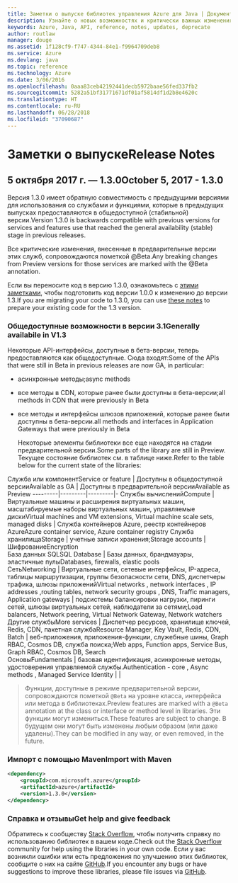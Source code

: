 ```yaml
---
title: Заметки о выпуске библиотек управления Azure для Java | Документация Майкрософт
description: Узнайте о новых возможностях и критически важных изменениях в библиотеках управления Azure для Java
keywords: Azure, Java, API, reference, notes, updates, deprecate
author: routlaw
manager: douge
ms.assetid: 1f128cf9-f747-4344-84e1-f9964709deb8
ms.service: Azure
ms.devlang: java
ms.topic: reference
ms.technology: Azure
ms.date: 3/06/2016
ms.openlocfilehash: 0aaa83ceb42192441decb5972baae56fed337fb2
ms.sourcegitcommit: 5282a51bf31771671df01af5814df1d2b8e4620c
ms.translationtype: HT
ms.contentlocale: ru-RU
ms.lasthandoff: 06/28/2018
ms.locfileid: "37090687"
---
```

# <a name="release-notes"></a><span data-ttu-id="08944-104">Заметки о выпуске</span><span class="sxs-lookup"><span data-stu-id="08944-104">Release Notes</span></span> 

## <a name="october-5-2017---130"></a><span data-ttu-id="08944-105">5 октября 2017 г. — 1.3.0</span><span class="sxs-lookup"><span data-stu-id="08944-105">October 5, 2017 - 1.3.0</span></span> 

<span data-ttu-id="08944-106">Версия 1.3.0 имеет обратную совместимость с предыдущими версиями для использования со службами и функциями, которые в предыдущих выпусках предоставляются в общедоступной (стабильной) версии.</span><span class="sxs-lookup"><span data-stu-id="08944-106">Version 1.3.0 is backwards compatible with previous versions for services and features use that reached the general availability (stable) stage in previous releases.</span></span>

<span data-ttu-id="08944-107">Все критические изменения, внесенные в предварительные версии этих служб, сопровождаются пометкой @Beta.</span><span class="sxs-lookup"><span data-stu-id="08944-107">Any breaking changes from Preview versions for those services are marked with the @Beta annotation.</span></span>

<span data-ttu-id="08944-108">Если вы переносите код в версию 1.3.0, ознакомьтесь с [этими заметками](https://github.com/Azure/azure-sdk-for-java/blob/master/notes/prepare-for-1.3.0.md), чтобы подготовить код версии 1.0.0 к изменению до версии 1.3.</span><span class="sxs-lookup"><span data-stu-id="08944-108">If you are migrating your code to 1.3.0, you can use [these notes](https://github.com/Azure/azure-sdk-for-java/blob/master/notes/prepare-for-1.3.0.md) to prepare your existing code for the 1.3 version.</span></span>

### <a name="generally-availabile-in-v13"></a><span data-ttu-id="08944-109">Общедоступные возможности в версии 3.1</span><span class="sxs-lookup"><span data-stu-id="08944-109">Generally availabile in V1.3</span></span>

<span data-ttu-id="08944-110">Некоторые API-интерфейсы, доступные в бета-версии, теперь предоставляются как общедоступные. Сюда входят:</span><span class="sxs-lookup"><span data-stu-id="08944-110">Some of the APIs that were still in Beta in previous releases are now GA, in particular:</span></span>

- <span data-ttu-id="08944-111">асинхронные методы;</span><span class="sxs-lookup"><span data-stu-id="08944-111">async methods</span></span>
- <span data-ttu-id="08944-112">все методы в CDN, которые ранее были доступны в бета-версии;</span><span class="sxs-lookup"><span data-stu-id="08944-112">all methods in CDN that were previously in Beta</span></span>
- <span data-ttu-id="08944-113">все методы и интерфейсы шлюзов приложений, которые ранее были доступны в бета-версии.</span><span class="sxs-lookup"><span data-stu-id="08944-113">all methods and interfaces in Application Gateways that were previously in Beta</span></span>

  <span data-ttu-id="08944-114">Некоторые элементы библиотеки все еще находятся на стадии предварительной версии.</span><span class="sxs-lookup"><span data-stu-id="08944-114">Some parts of the library are still in Preview.</span></span> <span data-ttu-id="08944-115">Текущее состояние библиотек см. в таблице ниже.</span><span class="sxs-lookup"><span data-stu-id="08944-115">Refer to the table below for the current state of the libraries:</span></span>

<span data-ttu-id="08944-116">Служба или компонент</span><span class="sxs-lookup"><span data-stu-id="08944-116">Service or feature</span></span> | <span data-ttu-id="08944-117">Доступны в общедоступной версии</span><span class="sxs-lookup"><span data-stu-id="08944-117">Available as GA</span></span> | <span data-ttu-id="08944-118">Доступны в предварительной версии</span><span class="sxs-lookup"><span data-stu-id="08944-118">Available as Preview</span></span> 
---------|---------|---------|-
<span data-ttu-id="08944-119">Службы вычислений</span><span class="sxs-lookup"><span data-stu-id="08944-119">Compute</span></span>  | <span data-ttu-id="08944-120">Виртуальные машины и расширения виртуальных машин, масштабируемые наборы виртуальных машин, управляемые диски</span><span class="sxs-lookup"><span data-stu-id="08944-120">Virtual machines and VM extensions, Virtual machine scale sets, managed disks</span></span>   | <span data-ttu-id="08944-121">Служба контейнеров Azure, реестр контейнеров Azure</span><span class="sxs-lookup"><span data-stu-id="08944-121">Azure container service, Azure container registry</span></span> 
<span data-ttu-id="08944-122">Служба хранилища</span><span class="sxs-lookup"><span data-stu-id="08944-122">Storage</span></span>   |  <span data-ttu-id="08944-123">учетные записи хранения;</span><span class="sxs-lookup"><span data-stu-id="08944-123">Storage accounts</span></span>       |    <span data-ttu-id="08944-124">Шифрование</span><span class="sxs-lookup"><span data-stu-id="08944-124">Encryption</span></span>     
<span data-ttu-id="08944-125">База данных SQL</span><span class="sxs-lookup"><span data-stu-id="08944-125">SQL Database</span></span>  | <span data-ttu-id="08944-126">Базы данных, брандмауэры, эластичные пулы</span><span class="sxs-lookup"><span data-stu-id="08944-126">Databases, firewalls, elastic pools</span></span>              
<span data-ttu-id="08944-127">Сеть</span><span class="sxs-lookup"><span data-stu-id="08944-127">Networking</span></span>    |  <span data-ttu-id="08944-128">Виртуальные сети, сетевые интерфейсы, IP-адреса, таблицы маршрутизации, группы безопасности сети, DNS, диспетчеры трафика, шлюзы приложений</span><span class="sxs-lookup"><span data-stu-id="08944-128">Virtual networks , network interfaces , IP addresses ,routing tables, network security groups , DNS, Traffic managers, Application gateways</span></span>  |    <span data-ttu-id="08944-129">подсистемы балансировки нагрузки, пиринги сетей, шлюзы виртуальных сетей, наблюдатели за сетями;</span><span class="sxs-lookup"><span data-stu-id="08944-129">Load balancers, Network peering, Virtual Network Gateway, Network watchers</span></span> 
<span data-ttu-id="08944-130">Другие службы</span><span class="sxs-lookup"><span data-stu-id="08944-130">More services</span></span>    |  <span data-ttu-id="08944-131">Диспетчер ресурсов, хранилище ключей, Redis, CDN, пакетная служба</span><span class="sxs-lookup"><span data-stu-id="08944-131">Resource Manager, Key Vault, Redis,  CDN, Batch</span></span>       |  <span data-ttu-id="08944-132">веб-приложения, приложения-функции, служебные шины, Graph RBAC, Cosmos DB, служба поиска;</span><span class="sxs-lookup"><span data-stu-id="08944-132">Web apps, Function apps, Service Bus, Graph RBAC, Cosmos DB, Search</span></span>  
<span data-ttu-id="08944-133">Основы</span><span class="sxs-lookup"><span data-stu-id="08944-133">Fundamentals</span></span>     |   <span data-ttu-id="08944-134">базовая идентификация, асинхронные методы, удостоверения управляемой службы.</span><span class="sxs-lookup"><span data-stu-id="08944-134">Authentication - core , Async methods , Managed Service Identity</span></span>      |      |

> <span data-ttu-id="08944-135">Функции, доступные в режиме предварительной версии, сопровождаются пометкой `@Beta` на уровне класса, интерфейса или метода в библиотеках.</span><span class="sxs-lookup"><span data-stu-id="08944-135">Preview features are marked with a `@Beta` annotation at the class or interface or method level in libraries.</span></span> <span data-ttu-id="08944-136">Эти функции могут измениться.</span><span class="sxs-lookup"><span data-stu-id="08944-136">These features are subject to change.</span></span> <span data-ttu-id="08944-137">В будущем они могут быть изменены любым образом (или даже удалены).</span><span class="sxs-lookup"><span data-stu-id="08944-137">They can be modified in any way, or even removed, in the future.</span></span>

### <a name="import-with-maven"></a><span data-ttu-id="08944-138">Импорт с помощью Maven</span><span class="sxs-lookup"><span data-stu-id="08944-138">Import with Maven</span></span>

```XML
<dependency>
    <groupId>com.microsoft.azure</groupId>
    <artifactId>azure</artifactId>
    <version>1.3.0</version>
</dependency>
```

### <a name="get-help-and-give-feedback"></a><span data-ttu-id="08944-139">Справка и отзывы</span><span class="sxs-lookup"><span data-stu-id="08944-139">Get help and give feedback</span></span>

<span data-ttu-id="08944-140">Обратитесь к сообществу [Stack Overflow](http://stackoverflow.com/questions/tagged/azure-java-sdk), чтобы получить справку по использованию библиотек в вашем коде.</span><span class="sxs-lookup"><span data-stu-id="08944-140">Check out the [Stack Overflow](http://stackoverflow.com/questions/tagged/azure-java-sdk) community for help using the libraries in your own code.</span></span> <span data-ttu-id="08944-141">Если у вас возникли ошибки или есть предложения по улучшению этих библиотек, сообщите о них на сайте [GitHub](https://github.com/Azure/azure-sdk-for-java/issues).</span><span class="sxs-lookup"><span data-stu-id="08944-141">If you encounter any bugs or have suggestions to improve these libraries, please file issues via [GitHub](https://github.com/Azure/azure-sdk-for-java/issues).</span></span>


